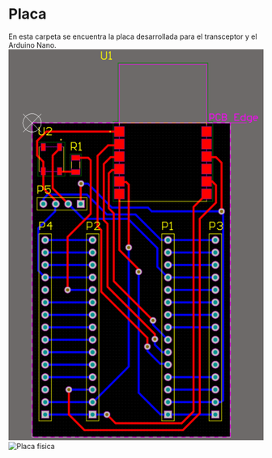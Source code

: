 # Placa
En esta carpeta se encuentra la placa desarrollada para el transceptor y el Arduino Nano.
 ![Placa diseñada](imagenes/placa.png)
 ![Placa física](imagenes/placa_real.png)
